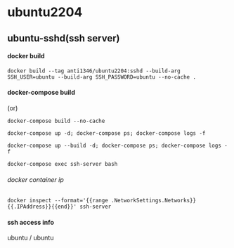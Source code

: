 # ubuntu2204

## ubuntu-sshd(ssh server)
#### docker build
```
docker build --tag anti1346/ubuntu2204:sshd --build-arg SSH_USER=ubuntu --build-arg SSH_PASSWORD=ubuntu --no-cache .
```
#### docker-compose build
(or)
```
docker-compose build --no-cache
```
```
docker-compose up -d; docker-compose ps; docker-compose logs -f
```
```
docker-compose up --build -d; docker-compose ps; docker-compose logs -f
```
```
docker-compose exec ssh-server bash
```
###### docker container ip
```
docker inspect --format='{{range .NetworkSettings.Networks}}{{.IPAddress}}{{end}}' ssh-server
```
#### ssh access info
ubuntu / ubuntu
